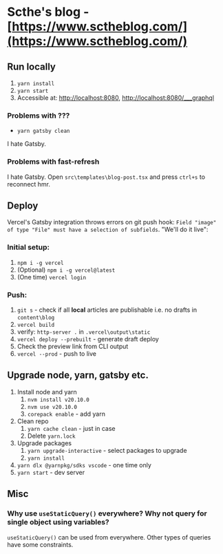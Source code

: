 # Scthe's blog - [https://www.sctheblog.com/](https://www.sctheblog.com/)

## Run locally

1. `yarn install`
1. `yarn start`
1. Accessible at: [http://localhost:8080](http://localhost:8080), [http://localhost:8080/\_\_\_graphql](http://localhost:8080/___graphql)

### Problems with ???

- `yarn gatsby clean`

I hate Gatsby.

### Problems with fast-refresh

I hate Gatsby. Open `src\templates\blog-post.tsx` and press `ctrl+s` to reconnect hmr.

## Deploy

Vercel's Gatsby integration throws errors on git push hook: `Field "image" of type "File" must have a selection of subfields`. "We'll do it live":

### Initial setup:

1. `npm i -g vercel`
2. (Optional) `npm i -g vercel@latest`
3. (One time) `vercel login`

### Push:

1. `git s` - check if all **local** articles are publishable i.e. no drafts in `content\blog`
1. `vercel build`
1. verify: `http-server .` in `.vercel\output\static`
1. `vercel deploy --prebuilt` - generate draft deploy
1. Check the preview link from CLI output
1. `vercel --prod` - push to live

## Upgrade node, yarn, gatsby etc.

1. Install node and yarn
   1. `nvm install v20.10.0`
   1. `nvm use v20.10.0`
   1. `corepack enable` - add yarn
2. Clean repo
   1. `yarn cache clean` - just in case
   1. Delete `yarn.lock`
3. Upgrade packages
   1. `yarn upgrade-interactive` - select packages to upgrade
   1. `yarn install`
4. `yarn dlx @yarnpkg/sdks vscode` - one time only
5. `yarn start` - dev server

## Misc

### Why use `useStaticQuery()` everywhere? Why not query for single object using variables?

`useStaticQuery()` can be used from everywhere. Other types of queries have some constraints.
